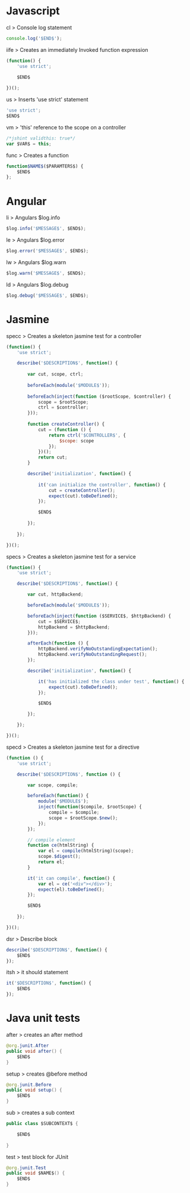 # Javascript

cl > Console log statement
```javascript
console.log('$END$');
```

iife > Creates an immediately Invoked function expression
```javascript
(function() {
    'use strict';
    
    $END$

})();
```

us > Inserts 'use strict' statement
```javascript
'use strict';
$END$
```

vm > 'this' reference to the scope on a controller
```javascript
/*jshint validthis: true*/
var $VAR$ = this;
```

func > Creates a function
```javascript
function$NAME$($PARAMTERS$) {
    $END$
};
```

# Angular

li > Angulars $log.info
```javascript
$log.info('$MESSAGE$', $END$);
```

le > Angulars $log.error
```javascript
$log.error('$MESSAGE$', $END$);
```

lw > Angulars $log.warn
```javascript
$log.warn('$MESSAGE$', $END$);
```

ld > Angulars $log.debug
```javascript
$log.debug('$MESSAGE$', $END$);
```

# Jasmine

specc > Creates a skeleton jasmine test for a controller
```javascript
(function() {
    'use strict';

    describe('$DESCRIPTION$', function() {
        
        var cut, scope, ctrl;
        
        beforeEach(module('$MODULE$'));
        
        beforeEach(inject(function ($rootScope, $controller) {
            scope = $rootScope;
            ctrl = $controller;
        }));
        
        function createController() {
            cut = (function () {
                return ctrl('$CONTROLLER$', {
                    $scope: scope
                });
            })();
            return cut;
        }

        describe('initialization', function() {
        
            it('can initialize the controller', function() {
                cut = createController();
                expect(cut).toBeDefined();
            });

            $END$
        
        });
    
    });

})();
```

specs > Creates a skeleton jasmine test for a service
```javascript
(function() {
    'use strict';

    describe('$DESCRIPTION$', function() {

        var cut, httpBackend;

        beforeEach(module('$MODULE$'));

        beforeEach(inject(function ($SERVICE$, $httpBackend) {
            cut = $SERVICE$;
            httpBackend = $httpBackend;
        }));

        afterEach(function () {
            httpBackend.verifyNoOutstandingExpectation();
            httpBackend.verifyNoOutstandingRequest();
        });

        describe('initialization', function() {

            it('has initialized the class under test', function() {
                expect(cut).toBeDefined();
            });

            $END$

        });

    });

})();
```

specd > Creates a skeleton jasmine test for a directive
```javascript
(function () {
    'use strict';

    describe('$DESCRIPTION$', function () {

        var scope, compile;

        beforeEach(function() {
            module('$MODULE$');
            inject(function($compile, $rootScope) {
                compile = $compile;
                scope = $rootScope.$new();
            });
        });

        // compile element
        function ce(htmlString) {
            var el = compile(htmlString)(scope);
            scope.$digest();
            return el;
        }

        it('it can compile', function() {
            var el = ce('<div"></div>');
            expect(el).toBeDefined();
        });

        $END$
        
    });

})();
```

dsr > Describe block
```javascript
describe('$DESCRIPTION$', function() {
    $END$
});
```

itsh > it should statement
```javascript
it('$DESCRIPTION$', function() {
    $END$
});
```

# Java unit tests

after > creates an after method
```java
@org.junit.After
public void after() {
    $END$   
}
```

setup > creates @before method
```java
@org.junit.Before
public void setup() {
    $END$   
}
```

sub > creates a sub context
```java
public class $SUBCONTEXT$ {

    $END$
    
}
```

test > test block for JUnit
```java
@org.junit.Test
public void $NAME$() {
    $END$
}
```
